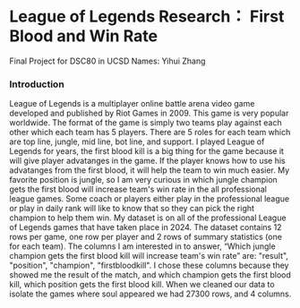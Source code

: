 # League of Legends Research： First Blood and Win Rate
Final Project for DSC80 in UCSD
Names: Yihui Zhang
### Introduction
League of Legends is a multiplayer online battle arena video game developed and published by Riot Games in 2009. This game is very popular worldwide. The format of the game is simply two teams play against each other which each team has 5 players. There are 5 roles for each team which are top line, jungle, mid line, bot line, and support. 
I played League of Legends for years, the first blood kill is a big thing for the game because it will give player advatanges in the game. If the player knows how to use his advatanges from the first blood, it will help the team to win much easier. My favorite position is jungle, so I am very curious in which jungle champion gets the first blood will increase team's win rate in the all professional league games. Some coach or players either play in the professional league or play in daily rank will like to know that so they can pick the right champion to help them win.
My dataset is on all of the professional League of Legends games that have taken place in 2024. The dataset contains 12 rows per game, one row per player and 2 rows of summary statistics (one for each team). 
The columns I am interested in to answer, “Which jungle champion gets the first blood kill will increase team's win rate” are: "result", "position", "champion", "firstbloodkill". I chose these columns because they showed me the result of the match, and which champion gets the first blood kill, which position gets the first blood kill. When we cleaned our data to isolate the games where soul appeared we had 27300 rows, and 4 columns.
